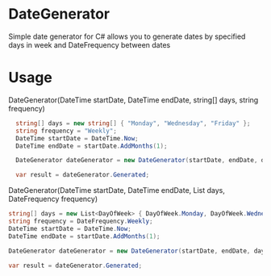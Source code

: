 # DateGenerator
Simple date generator for C#
allows you to generate dates by specified days in week and DateFrequency between dates

# Usage
DateGenerator(DateTime startDate, DateTime endDate, string[] days, string frequency)
```c#
  string[] days = new string[] { "Monday", "Wednesday", "Friday" };
  string frequency = "Weekly";
  DateTime startDate = DateTime.Now;
  DateTime endDate = startDate.AddMonths(1);

  DateGenerator dateGenerator = new DateGenerator(startDate, endDate, days, frequency);

  var result = dateGenerator.Generated;
```
DateGenerator(DateTime startDate, DateTime endDate, List<DayOfWeek> days, DateFrequency frequency)
  ```c#
  string[] days = new List<DayOfWeek> { DayOfWeek.Monday, DayOfWeek.Wednesday, DayOfWeek.Friday };
  string frequency = DateFrequency.Weekly;
  DateTime startDate = DateTime.Now;
  DateTime endDate = startDate.AddMonths(1);

  DateGenerator dateGenerator = new DateGenerator(startDate, endDate, days, frequency);

  var result = dateGenerator.Generated;
```
